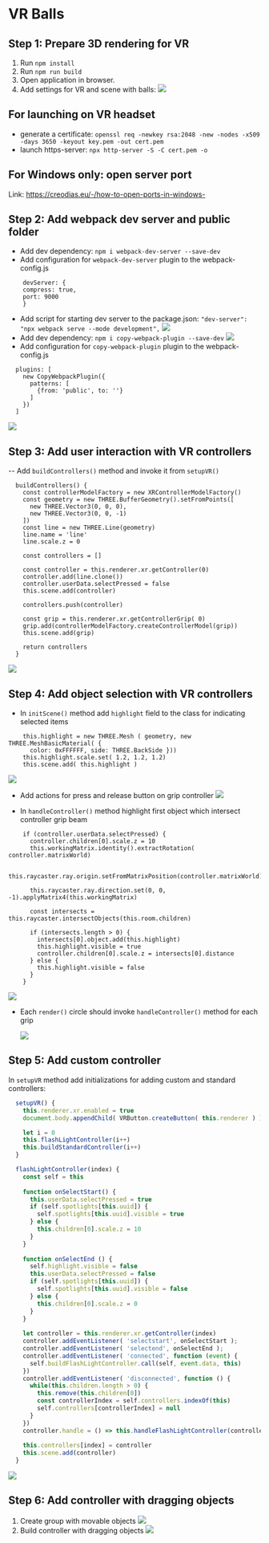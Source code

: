 # VR Balls

## Step 1: Prepare 3D rendering for VR
1. Run `npm install`
2. Run `npm run build`
3. Open application in browser.
4. Add settings for VR and scene with balls: ![](docs/step1.png)

## For launching on VR headset
- generate a certificate: `openssl req -newkey rsa:2048 -new -nodes -x509 -days 3650 -keyout key.pem -out cert.pem`
- launch https-server: `npx http-server -S -C cert.pem -o`

## For Windows only: open server port
Link: https://creodias.eu/-/how-to-open-ports-in-windows-


## Step 2: Add webpack dev server and public folder

- Add dev dependency: `npm i webpack-dev-server --save-dev`
- Add configuration for `webpack-dev-server` plugin to the webpack-config.js
```
    devServer: {
    compress: true,
    port: 9000
    }
```
- Add script for starting dev server to the package.json: `"dev-server": "npx webpack serve --mode development",`
  ![](docs/step2-1.png)
- Add dev dependency: `npm i copy-webpack-plugin --save-dev`
  ![](docs/step2-2.png)
- Add configuration for `copy-webpack-plugin` plugin to the webpack-config.js
```
  plugins: [
    new CopyWebpackPlugin({
      patterns: [
        {from: 'public', to: ''}
      ]
    })
  ]
```

![](docs/step2-3.png)

## Step 3: Add user interaction with VR controllers

-- Add `buildControllers()` method and invoke it from `setupVR()`
```
  buildControllers() {
    const controllerModelFactory = new XRControllerModelFactory()
    const geometry = new THREE.BufferGeometry().setFromPoints([
      new THREE.Vector3(0, 0, 0),
      new THREE.Vector3(0, 0, -1)
    ])
    const line = new THREE.Line(geometry)
    line.name = 'line'
    line.scale.z = 0

    const controllers = []

    const controller = this.renderer.xr.getController(0)
    controller.add(line.clone())
    controller.userData.selectPressed = false
    this.scene.add(controller)

    controllers.push(controller)

    const grip = this.renderer.xr.getControllerGrip( 0)
    grip.add(controllerModelFactory.createControllerModel(grip))
    this.scene.add(grip)

    return controllers
  }
```
![](docs/step3-1.png)

## Step 4: Add object selection with VR controllers

- In `initScene()` method add `highlight` field to the class for indicating selected items
```
    this.highlight = new THREE.Mesh ( geometry, new THREE.MeshBasicMaterial( {
      color: 0xFFFFFF, side: THREE.BackSide }))
    this.highlight.scale.set( 1.2, 1.2, 1.2)
    this.scene.add( this.highlight )
```

  ![](docs/step4-1.png)

- Add actions for press and release button on grip controller
  ![](docs/step4-2.png)

- In `handleController()` method highlight first object which intersect controller grip beam
```
    if (controller.userData.selectPressed) {
      controller.children[0].scale.z = 10
      this.workingMatrix.identity().extractRotation( controller.matrixWorld)

      this.raycaster.ray.origin.setFromMatrixPosition(controller.matrixWorld)

      this.raycaster.ray.direction.set(0, 0, -1).applyMatrix4(this.workingMatrix)

      const intersects = this.raycaster.intersectObjects(this.room.children)

      if (intersects.length > 0) {
        intersects[0].object.add(this.highlight)
        this.highlight.visible = true
        controller.children[0].scale.z = intersects[0].distance
      } else {
        this.highlight.visible = false
      }
    }
```

  ![](docs/step4-3.png)

- Each `render()` circle should invoke `handleController()` method for each grip

  ![](docs/step4-4.png)

## Step 5: Add custom controller

In `setupVR` method add initializations for adding custom and standard controllers:
```javascript
  setupVR() {
    this.renderer.xr.enabled = true
    document.body.appendChild( VRButton.createButton( this.renderer ) )

    let i = 0
    this.flashLightController(i++)
    this.buildStandardController(i++)
  }

  flashLightController(index) {
    const self = this
  
    function onSelectStart() {
      this.userData.selectPressed = true
      if (self.spotlights[this.uuid]) {
        self.spotlights[this.uuid].visible = true
      } else {
        this.children[0].scale.z = 10
      }
    }
  
    function onSelectEnd () {
      self.highlight.visible = false
      this.userData.selectPressed = false
      if (self.spotlights[this.uuid]) {
        self.spotlights[this.uuid].visible = false
      } else {
        this.children[0].scale.z = 0
      }
    }
  
    let controller = this.renderer.xr.getController(index)
    controller.addEventListener( 'selectstart', onSelectStart );
    controller.addEventListener( 'selectend', onSelectEnd );
    controller.addEventListener( 'connected', function (event) {
      self.buildFlashLightController.call(self, event.data, this)
    })
    controller.addEventListener( 'disconnected', function () {
      while(this.children.length > 0) {
        this.remove(this.children[0])
        const controllerIndex = self.controllers.indexOf(this)
        self.controllers[controllerIndex] = null
      }
    })
    controller.handle = () => this.handleFlashLightController(controller)
  
    this.controllers[index] = controller
    this.scene.add(controller)
  }
```

  ![](docs/step5-1.png)

## Step 6: Add controller with dragging objects

1. Create group with movable objects
   ![](docs/step6-1.png)
2. Build controller with dragging objects
   ![](docs/step6-2.png)
